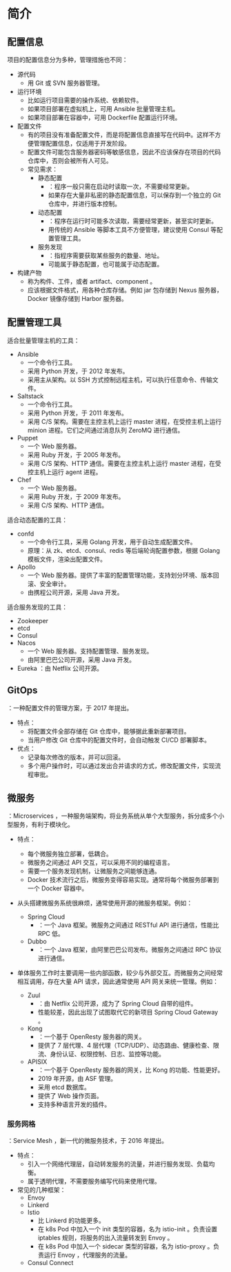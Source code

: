 # 简介

## 配置信息

项目的配置信息分为多种，管理措施也不同：
- 源代码
  - 用 Git 或 SVN 服务器管理。
- 运行环境
  - 比如运行项目需要的操作系统、依赖软件。
  - 如果项目部署在虚拟机上，可用 Ansible 批量管理主机。
  - 如果项目部署在容器中，可用 Dockerfile 配置运行环境。
- 配置文件
  - 有的项目没有准备配置文件，而是将配置信息直接写在代码中。这样不方便管理配置信息，仅适用于开发阶段。
  - 配置文件可能包含服务器密码等敏感信息，因此不应该保存在项目的代码仓库中，否则会被所有人可见。
  - 常见需求：
    - 静态配置
      - ：程序一般只需在启动时读取一次，不需要经常更新。
      - 如果存在大量非私密的静态配置信息，可以保存到一个独立的 Git 仓库中，并进行版本控制。
    - 动态配置
      - ：程序在运行时可能多次读取，需要经常更新，甚至实时更新。
      - 用传统的 Ansible 等脚本工具不方便管理，建议使用 Consul 等配置管理工具。
    - 服务发现
      - ：指程序需要获取某些服务的数量、地址。
      - 可能属于静态配置，也可能属于动态配置。
- 构建产物
  - 称为构件、工件，或者 artifact、component 。
  - 应该根据文件格式，用各种仓库存储。例如 jar 包存储到 Nexus 服务器，Docker 镜像存储到 Harbor 服务器。

## 配置管理工具

适合批量管理主机的工具：
- Ansible
  - 一个命令行工具。
  - 采用 Python 开发，于 2012 年发布。
  - 采用主从架构。以 SSH 方式控制远程主机，可以执行任意命令、传输文件。
- Saltstack
  - 一个命令行工具。
  - 采用 Python 开发，于 2011 年发布。
  - 采用 C/S 架构。需要在主控主机上运行 master 进程，在受控主机上运行 minion 进程。它们之间通过消息队列 ZeroMQ 进行通信。
- Puppet
  - 一个 Web 服务器。
  - 采用 Ruby 开发，于 2005 年发布。
  - 采用 C/S 架构、HTTP 通信。需要在主控主机上运行 master 进程，在受控主机上运行 agent 进程。
- Chef
  - 一个 Web 服务器。
  - 采用 Ruby 开发，于 2009 年发布。
  - 采用 C/S 架构、HTTP 通信。

适合动态配置的工具：
- confd
  - 一个命令行工具，采用 Golang 开发，用于自动生成配置文件。
  - 原理：从 zk、etcd、consul、redis 等后端轮询配置参数，根据 Golang 模板文件，渲染出配置文件。
- Apollo
  - 一个 Web 服务器。提供了丰富的配置管理功能，支持划分环境、版本回滚、安全审计。
  - 由携程公司开源，采用 Java 开发。

适合服务发现的工具：
- Zookeeper
- etcd
- Consul
- Nacos
  - 一个 Web 服务器。支持配置管理、服务发现。
  - 由阿里巴巴公司开源，采用 Java 开发。
- Eureka ：由 Netflix 公司开源。

## GitOps

：一种配置文件的管理方案，于 2017 年提出。
- 特点：
  - 将配置文件全部存储在 Git 仓库中，能够据此重新部署项目。
  - 当用户修改 Git 仓库中的配置文件时，会自动触发 CI/CD 部署脚本。
- 优点：
  - 记录每次修改的版本，并可以回滚。
  - 多个用户操作时，可以通过发出合并请求的方式，修改配置文件，实现流程审批。

## 微服务

：Microservices ，一种服务端架构，将业务系统从单个大型服务，拆分成多个小型服务，有利于模块化。
- 特点：
  - 每个微服务独立部署，低耦合。
  - 微服务之间通过 API 交互，可以采用不同的编程语言。
  - 需要一个服务发现机制，让微服务之间能够连通。
  - Docker 技术流行之后，微服务变得容易实现。通常将每个微服务部署到一个 Docker 容器中。
- 从头搭建微服务系统很麻烦，通常使用开源的微服务框架。例如：
  - Spring Cloud
    - ：一个 Java 框架。微服务之间通过 RESTful API 进行通信，性能比 RPC 低。
  - Dubbo
    - ：一个 Java 框架，由阿里巴巴公司发布。微服务之间通过 RPC 协议进行通信。

- 单体服务工作时主要调用一些内部函数，较少与外部交互。而微服务之间经常相互调用，存在大量 API 请求，因此通常使用 API 网关来统一管理。例如：
  - Zuul
    - ：由 Netflix 公司开源，成为了 Spring Cloud 自带的组件。
    - 性能较差，因此出现了试图取代它的新项目 Spring Cloud Gateway 。
  - Kong
    - ：一个基于 OpenResty 服务器的网关。
    - 提供了 7 层代理、4 层代理（TCP/UDP）、动态路由、健康检查、限流、身份认证、权限控制、日志、监控等功能。
  - APISIX
    - ：一个基于 OpenResty 服务器的网关，比 Kong 的功能、性能更好。
    - 2019 年开源，由 ASF 管理。
    - 采用 etcd 数据库。
    - 提供了 Web 操作页面。
    - 支持多种语言开发的插件。

### 服务网格

：Service Mesh ，新一代的微服务技术，于 2016 年提出。
- 特点：
  - 引入一个网络代理层，自动转发服务的流量，并进行服务发现、负载均衡。
  - 属于透明代理，不需要服务编写代码来使用代理。
- 常见的几种框架：
  - Envoy
  - Linkerd
  - Istio
    - 比 Linkerd 的功能更多。
    - 在 k8s Pod 中加入一个 init 类型的容器，名为 istio-init 。负责设置 iptables 规则，将服务的出入流量转发到 Envoy 。
    - 在 k8s Pod 中加入一个 sidecar 类型的容器，名为 istio-proxy 。负责运行 Envoy ，代理服务的流量。
  - Consul Connect
